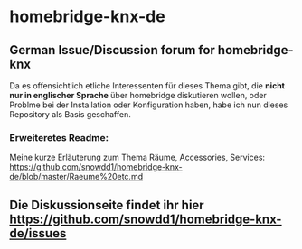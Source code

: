 # homebridge-knx-de
## German Issue/Discussion forum for homebridge-knx
Da es offensichtlich etliche Interessenten für dieses Thema gibt, die **nicht nur in englischer Sprache** über homebridge diskutieren wollen, oder Problme bei der Installation oder Konfiguration haben, habe ich nun dieses Repository als Basis geschaffen.

### Erweiteretes Readme:

Meine kurze Erläuterung zum Thema Räume, Accessories, Services: https://github.com/snowdd1/homebridge-knx-de/blob/master/Raeume%20etc.md

## Die Diskussionseite findet ihr hier https://github.com/snowdd1/homebridge-knx-de/issues
